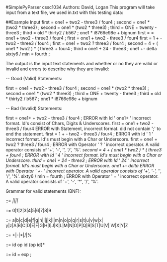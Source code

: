 #SimplePyParser
cssc1034
Authors: David, Logan
This program will take input from a text file, we used in.txt with this testing data:

##Example Input
first = one1 + two2 - three3 / four4 ;
second = one1 * (two2 * three3) ;
second = one1 * (two2 * three3) ;
third = ONE + twenty - three3 ;
third = old * thirty2 / b567 ;
one1 * i8766e98e + bignum
first = = one1 + two2 - three3 / four4 ;
first = one1 + two2 - three3 / four4
first = 1 + - two2 - three3 / four4 ;
first = one1 + two2 ? three3 / four4 ;
second = 4 + ( one1 * two2 ) * ( three3 + four4 ;
third = one1 + 24 - three3 ;
one1 +- delta
sixty6 / min = fourth ;

The output is the input text statements and whether or no they are valid or invalid and errors to describe why they are invalid:

-- Good (Valid) Statements:

first = one1 + two2 - three3 / four4 ;
second = one1 * (two2 * three3) ;
second = one1 * (two2 * three3) ;
third = ONE + twenty - three3 ;
third = old * thirty2 / b567 ;
one1 * i8766e98e + bignum

-- Bad (Invalid) Statements:

first = one1+ + two2 - three3 / four4 ;
ERROR with Id ' one1+ ' incorrect format. Id's consist of Chars, Digits & Underscores.
first = one1 + two2 - three3 / four4
ERROR with Statement, incorrect format. did not contain ';' to end the statement.
first = 1 + - two2 - three3 / four4 ;
ERROR with Id ' 1 ' incorrect format. Id's must begin with a Char or Underscore.
first = one1 + two2 ? three3 / four4 ;
ERROR with Operator ' ? ' incorrect operator. A valid operator consists of '+', '-', '*', '/', '%'.
second = 4 + ( one1 * two2 ) * ( three3 + four4 ;
ERROR with Id ' 4 ' incorrect format. Id's must begin with a Char or Underscore.
third = one1 + 24 - three3 ;
ERROR with Id ' 24 ' incorrect format. Id's must begin with a Char or Underscore.
one1 +- delta
ERROR with Operator ' +- ' incorrect operator. A valid operator consists of '+', '-', '*', '/', '%'.
sixty6 / min = fourth ;
ERROR with Operator ' = ' incorrect operator. A valid operator consists of '+', '-', '*', '/', '%'.




Grammar for valid statements (BNF):

 <id> 			::= 	_|<char>|<id><char>|<id><digit>|<id>_

 <digit> 		::= 	0|1|2|3|4|5|6|7|8|9

 <char> 			::= 	a|b|c|d|e|f|g|h|i|j|k|l|m|n|o|p|q|r|s|t|u|v|w|x|
 		   				y|z|A|B|C|D|E|F|G|H|I|J|K|L|M|N|O|P|Q|R|S|T|U|V|
 		   				W|X|Y|Z

 <op>			::=		+|-|*|/|% 

 <exp>			::=		id op id {op id}*

 <assignment>	::=		id = exp ;

